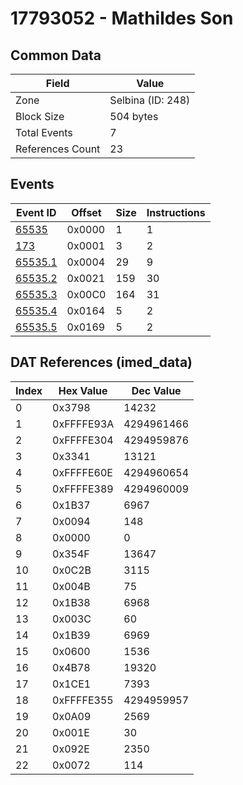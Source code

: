 # 17793052 - Mathildes Son

## Common Data

| Field            | Value             |
|------------------|-------------------|
| Zone             | Selbina (ID: 248) |
| Block Size       | 504 bytes         |
| Total Events     | 7                 |
| References Count | 23                |

## Events

| Event ID                | Offset   |   Size |   Instructions |
|-------------------------|----------|--------|----------------|
| [65535](./65535.md)     | 0x0000   |      1 |              1 |
| [173](./173.md)         | 0x0001   |      3 |              2 |
| [65535.1](./65535.1.md) | 0x0004   |     29 |              9 |
| [65535.2](./65535.2.md) | 0x0021   |    159 |             30 |
| [65535.3](./65535.3.md) | 0x00C0   |    164 |             31 |
| [65535.4](./65535.4.md) | 0x0164   |      5 |              2 |
| [65535.5](./65535.5.md) | 0x0169   |      5 |              2 |

## DAT References (imed_data)

|   Index | Hex Value   |   Dec Value |
|---------|-------------|-------------|
|       0 | 0x3798      |       14232 |
|       1 | 0xFFFFE93A  |  4294961466 |
|       2 | 0xFFFFE304  |  4294959876 |
|       3 | 0x3341      |       13121 |
|       4 | 0xFFFFE60E  |  4294960654 |
|       5 | 0xFFFFE389  |  4294960009 |
|       6 | 0x1B37      |        6967 |
|       7 | 0x0094      |         148 |
|       8 | 0x0000      |           0 |
|       9 | 0x354F      |       13647 |
|      10 | 0x0C2B      |        3115 |
|      11 | 0x004B      |          75 |
|      12 | 0x1B38      |        6968 |
|      13 | 0x003C      |          60 |
|      14 | 0x1B39      |        6969 |
|      15 | 0x0600      |        1536 |
|      16 | 0x4B78      |       19320 |
|      17 | 0x1CE1      |        7393 |
|      18 | 0xFFFFE355  |  4294959957 |
|      19 | 0x0A09      |        2569 |
|      20 | 0x001E      |          30 |
|      21 | 0x092E      |        2350 |
|      22 | 0x0072      |         114 |
